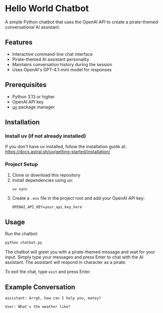 # Hello World Chatbot

A simple Python chatbot that uses the OpenAI API to create a pirate-themed conversational AI assistant.

## Features

- Interactive command-line chat interface
- Pirate-themed AI assistant personality
- Maintains conversation history during the session
- Uses OpenAI's GPT-4.1-mini model for responses

## Prerequisites

- Python 3.13 or higher
- OpenAI API key
- [uv](https://docs.astral.sh/uv/getting-started/installation/) package manager

## Installation

### Install uv (if not already installed)
If you don't have uv installed, follow the installation guide at: https://docs.astral.sh/uv/getting-started/installation/

### Project Setup
1. Clone or download this repository
2. Install dependencies using uv:
   ```bash
   uv sync
   ```
3. Create a `.env` file in the project root and add your OpenAI API key:
   ```
   OPENAI_API_KEY=your_api_key_here
   ```

## Usage

Run the chatbot:
```bash
python chatbot.py
```

The chatbot will greet you with a pirate-themed message and wait for your input. Simply type your messages and press Enter to chat with the AI assistant. The assistant will respond in character as a pirate.

To exit the chat, type `exit` and press Enter.

## Example Conversation

```
assistant: Arrgh, how can I help you, matey?

User: What's the weather like?